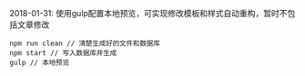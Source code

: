 2018-01-31: 
  使用gulp配置本地预览，可实现修改模板和样式自动重构，暂时不包括文章修改
  ```
  npm run clean // 清楚生成好的文件和数据库
  npm start // 写入数据库并生成
  gulp // 本地预览
  ```


